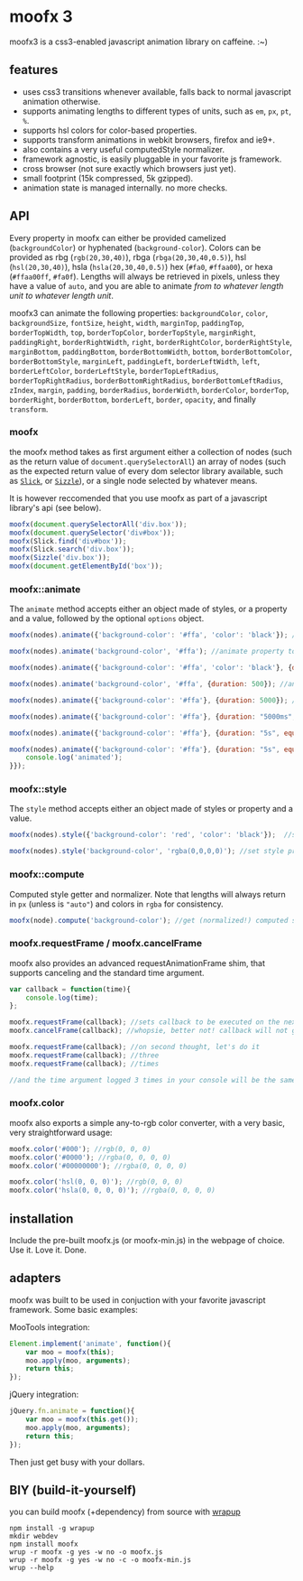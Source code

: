 # moofx 3

moofx3 is a css3-enabled javascript animation library on caffeine. :~)

## features

 - uses css3 transitions whenever available, falls back to normal javascript animation otherwise.
 - supports animating lengths to different types of units, such as `em`, `px`, `pt`, `%`.
 - supports hsl colors for color-based properties.
 - supports transform animations in webkit browsers, firefox and ie9+.
 - also contains a very useful computedStyle normalizer.
 - framework agnostic, is easily pluggable in your favorite js framework.
 - cross browser (not sure exactly which browsers just yet).
 - small footprint (15k compressed, 5k gzipped).
 - animation state is managed internally. no more checks.

## API

Every property in moofx can either be provided camelized (`backgroundColor`) or hyphenated (`background-color`).
Colors can be provided as rbg (`rgb(20,30,40)`), rbga (`rbga(20,30,40,0.5)`), hsl (`hsl(20,30,40)`), hsla (`hsla(20,30,40,0.5)`) hex (`#fa0`, `#ffaa00`), or hexa (`#ffaa00ff`, `#fa0f`).
Lengths will always be retrieved in pixels, unless they have a value of `auto`, and you are able to animate *from to whatever length unit to whatever length unit*.

moofx3 can animate the following properties: `backgroundColor`, `color`, `backgroundSize`, `fontSize`, `height`, `width`, `marginTop`, `paddingTop`, `borderTopWidth`, `top`, `borderTopColor`, `borderTopStyle`, `marginRight`, `paddingRight`, `borderRightWidth`, `right`, `borderRightColor`, `borderRightStyle`, `marginBottom`, `paddingBottom`, `borderBottomWidth`, `bottom`, `borderBottomColor`, `borderBottomStyle`, `marginLeft`, `paddingLeft`, `borderLeftWidth`, `left`, `borderLeftColor`, `borderLeftStyle`, `borderTopLeftRadius`, `borderTopRightRadius`, `borderBottomRightRadius`, `borderBottomLeftRadius`, `zIndex`, `margin`, `padding`, `borderRadius`, `borderWidth`, `borderColor`, `borderTop`, `borderRight`, `borderBottom`, `borderLeft`, `border`, `opacity`, and finally `transform`.

### moofx

the moofx method takes as first argument either a collection of nodes (such as the return value of `document.querySelectorAll`) an array of nodes (such as the expected return value of every dom selector library available, such as [`Slick`](https://github.com/mootools/slick), or [`Sizzle`](https://github.com/jquery/sizzle)), or a single node selected by whatever means.

It is however reccomended that you use moofx as part of a javascript library's api (see below).

```javascript
moofx(document.querySelectorAll('div.box'));
moofx(document.querySelector('div#box'));
moofx(Slick.find('div#box'));
moofx(Slick.search('div.box'));
moofx(Sizzle('div.box'));
moofx(document.getElementById('box'));
```

### moofx::animate

The `animate` method accepts either an object made of styles, or a property and a value, followed by the optional `options` object.

```javascript
moofx(nodes).animate({'background-color': '#ffa', 'color': 'black'}); //animate some styles, default options

moofx(nodes).animate('background-color', '#ffa'); //animate property to value

moofx(nodes).animate({'background-color': '#ffa', 'color': 'black'}, {duration: 500}); //animate styles using options (500ms duration)

moofx(nodes).animate('background-color', '#ffa', {duration: 500}); //animate property to value using options (500ms duration)

moofx(nodes).animate({'background-color': '#ffa'}, {duration: 5000}); //5s duration

moofx(nodes).animate({'background-color': '#ffa'}, {duration: "5000ms", equation: 'cubic-bezier(0.17,0.67,0.83,0.67)'}); //5s duration, cubic-bezier easing equation

moofx(nodes).animate({'background-color': '#ffa'}, {duration: "5s", equation: 'ease-in'}); //5s duration, ease-in easing equation

moofx(nodes).animate({'background-color': '#ffa'}, {duration: "5s", equation: 'ease-in-out', callback: function(){ //5s duration, ease-in-out easing equation, completion callback
	console.log('animated');
}});
```

### moofx::style

The `style` method accepts either an object made of styles or property and a value.

```javascript
moofx(nodes).style({'background-color': 'red', 'color': 'black'});  //set styles

moofx(nodes).style('background-color', 'rgba(0,0,0,0)'); //set style property to value
```

### moofx::compute

Computed style getter and normalizer. Note that lengths will always return in `px` (unless is `"auto"`) and colors in `rgba` for consistency.

```javascript
moofx(node).compute('background-color'); //get (normalized!) computed style of node for property
```

### moofx.requestFrame / moofx.cancelFrame

moofx also provides an advanced requestAnimationFrame shim, that supports canceling and the standard time argument.

```javascript
var callback = function(time){
	console.log(time);
};

moofx.requestFrame(callback); //sets callback to be executed on the next animationFrame
moofx.cancelFrame(callback); //whopsie, better not! callback will not get executed.

moofx.requestFrame(callback); //on second thought, let's do it
moofx.requestFrame(callback); //three
moofx.requestFrame(callback); //times

//and the time argument logged 3 times in your console will be the same, since the callbacks will get executed during the same animationFrame.
```

### moofx.color

moofx also exports a simple any-to-rgb color converter, with a very basic, very straightforward usage:

```javascript
moofx.color('#000'); //rgb(0, 0, 0)
moofx.color('#0000'); //rgba(0, 0, 0, 0)
moofx.color('#00000000'); //rgba(0, 0, 0, 0)

moofx.color('hsl(0, 0, 0)'); //rgb(0, 0, 0)
moofx.color('hsla(0, 0, 0, 0)'); //rgba(0, 0, 0, 0)
```

## installation

Include the pre-built moofx.js (or moofx-min.js) in the webpage of choice. Use it. Love it. Done.

## adapters

moofx was built to be used in conjuction with your favorite javascript framework. Some basic examples:

MooTools integration:

```javascript
Element.implement('animate', function(){
	var moo = moofx(this);
	moo.apply(moo, arguments);
	return this;
});
```

jQuery integration:

```javascript
jQuery.fn.animate = function(){
	var moo = moofx(this.get());
	moo.apply(moo, arguments);
	return this;
});
```

Then just get busy with your dollars.

## BIY (build-it-yourself)

you can build moofx (+dependency) from source with [wrapup](https://github.com/kamicane/wrapup)

```
npm install -g wrapup
mkdir webdev
npm install moofx
wrup -r moofx -g yes -w no -o moofx.js
wrup -r moofx -g yes -w no -c -o moofx-min.js
wrup --help
```
